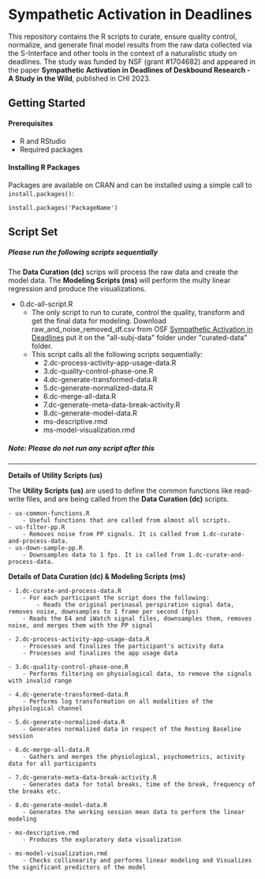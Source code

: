 # Sympathetic Activation in Deadlines
This repository contains the R scripts to curate, ensure quality control, normalize, and generate final model results from the raw data collected
via the S-Interface and other tools in the context of a naturalistic study on deadlines. The study was funded by NSF (grant #1704682) and appeared in the paper **Sympathetic Activation in Deadlines of Deskbound Research - A Study in the Wild**, published in CHI 2023.


## Getting Started

#### Prerequisites
- R and RStudio
- Required packages

#### Installing R Packages
Packages are available on CRAN and can be installed using a simple call to `install.packages()`:

    install.packages('PackageName')
	
	
## Script Set
##### Please run the following scripts sequentially

The **Data Curation (dc)** scrips will process the raw data and create the model data. The **Modeling Scripts (ms)** will perform the multy linear regression and produce the visualizations.

- 0.dc-all-script.R
    - The only script to run to curate, control the quality, transform and get the final data for modeling. 
    Download raw_and_noise_removed_df.csv from OSF [Sympathetic Activation in Deadlines](https://osf.io/46x7w/) put it on the "all-subj-data" folder under "curated-data" folder.
    - This script calls all the following scripts sequentially:
    	- 2.dc-process-activity-app-usage-data.R
    	- 3.dc-quality-control-phase-one.R
    	- 4.dc-generate-transformed-data.R
    	- 5.dc-generate-normalized-data.R
    	- 6.dc-merge-all-data.R
    	- 7.dc-generate-meta-data-break-activity.R
    	- 8.dc-generate-model-data.R
    	- ms-descriptive.rmd
    	- ms-model-visualization.rmd


##### Note: Please do not run any script after this
-------------------------------------------------------------------------------------------------------------
**Details of Utility Scripts (us)**

The **Utility Scripts (us)** are used to define the common functions like read-write files, and are being called from the **Data Curation (dc)** scripts.  

	- us-common-functions.R
	    - Useful functions that are called from almost all scripts.
	- us-filter-pp.R
	    - Removes noise from PP signals. It is called from 1.dc-curate-and-process-data.
	- us-down-sample-pp.R
	    - Downsamples data to 1 fps. It is called from 1.dc-curate-and-process-data.
	    
	    
**Details of Data Curation (dc) & Modeling Scripts (ms)**

	- 1.dc-curate-and-process-data.R
	    - For each participant the script does the following:
	    	- Reads the original perinasal perspiration signal data, removes noise, downsamples to 1 frame per second (fps)
		- Reads the E4 and iWatch signal files, downsamples them, removes noise, and merges them with the PP signal

	- 2.dc-process-activity-app-usage-data.R
	    - Processes and finalizes the participant's activity data
	    - Processes and finalizes the app usage data

	- 3.dc-quality-control-phase-one.R
	    - Performs filtering on physiological data, to remove the signals with invalid range
	
	- 4.dc-generate-transformed-data.R
	    - Performs log transformation on all modalities of the physiological channel
	
	- 5.dc-generate-normalized-data.R
	    - Generates normalized data in respect of the Resting Baseline session
	
	- 6.dc-merge-all-data.R
	    - Gathers and merges the physiological, psychometrics, activity data for all participants
	    
	- 7.dc-generate-meta-data-break-activity.R
	    - Generates data for total breaks, time of the break, frequency of the breaks etc.
	
	- 8.dc-generate-model-data.R
	    - Generates the working session mean data to perform the linear modeling
	
	- ms-descriptive.rmd
	    - Produces the exploratory data visualization
	
	- ms-model-visualization.rmd
	    - Checks collinearity and performs linear modeling and Visualizes the significant predictors of the model

